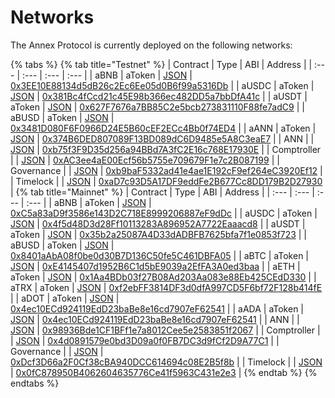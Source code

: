 # Networks

The Annex Protocol is currently deployed on the following networks:

{% tabs %}
{% tab title="Testnet" %}
| Contract | Type | ABI | Address |
| :--- | :--- | :--- | :--- |
| aBNB | aToken | [JSON](https://docs.annex.finance/abi/testnet/aBNB) | [0x3EE10E88134d5dB26c2Ec6Ee05d0B6f99a5316Db](https://testnet.bscscan.com/address/0x3EE10E88134d5dB26c2Ec6Ee05d0B6f99a5316Db) |
| aUSDC | aToken | [JSON](https://docs.annex.finance/abi/testnet/aUSDC) | [0x381Bc4fCcd21c45E98b366ec482DD5a7bbDfA41c](https://testnet.bscscan.com/address/0x381Bc4fCcd21c45E98b366ec482DD5a7bbDfA41c) |
| aUSDT | aToken | [JSON](https://docs.annex.finance/abi/testnet/aUSDT) | [0x627F7676a7BB85C2e5bcb273831110F88fe7adC9](https://testnet.bscscan.com/address/0x627F7676a7BB85C2e5bcb273831110F88fe7adC9) |
| aBUSD | aToken | [JSON](https://docs.annex.finance/abi/testnet/aBUSD) | [0x3481D080F6F0966D24E5B60cEF2ECc4Bb0f74ED4](https://testnet.bscscan.com/address/0x3481D080F6F0966D24E5B60cEF2ECc4Bb0f74ED4) |
| aANN | aToken | [JSON](https://docs.annex.finance/abi/testnet/aANN) | [0x374B6DED807089F13BD089dC6D9485e5A8C3eaE7](https://testnet.bscscan.com/address/0x374B6DED807089F13BD089dC6D9485e5A8C3eaE7) |
| ANN |  | [JSON](https://docs.annex.finance/abi/testnet/cZRX) | [0xb75f3F9D35d256a94BBd7A3fC2E16c768E17930E](https://testnet.bscscan.com/address/0xb75f3F9D35d256a94BBd7A3fC2E16c768E17930E) |
| Comptroller |  | [JSON](https://docs.annex.finance/abi/testnet/Comptroller) | [0xAC3ee4aE00Ecf56b5755e709679F1e7c2B087199](https://testnet.bscscan.com/address/0xAC3ee4aE00Ecf56b5755e709679F1e7c2B087199) |
| Governance |  | [JSON](https://docs.annex.finance/abi/testnet/Governance) | [0xb9baF5332ad41e4ae1E192cF9ef264eC3920Ef12](https://testnet.bscscan.com/address/0xb9baF5332ad41e4ae1E192cF9ef264eC3920Ef12) |
| Timelock |  | [JSON](https://docs.annex.finance/abi/testnet/Timelock) | [0xaD7c93D5A17DF9eddFe2B677Cc8DD179B2D27930](https://testnet.bscscan.com/address/0xaD7c93D5A17DF9eddFe2B677Cc8DD179B2D27930) |
{% tab title="Mainnet" %}
| Contract | Type | ABI | Address |
| :--- | :--- | :--- | :--- |
| aBNB | aToken | [JSON](https://docs.annex.finance/abi/testnet/aBNB) | [0xC5a83aD9f3586e143D2C718E8999206887eF9dDc](https://bscscan.com/address/0xC5a83aD9f3586e143D2C718E8999206887eF9dDc) |
| aUSDC | aToken | [JSON](https://docs.annex.finance/abi/testnet/aUSDC) | [0x4f5d48D3d28Ff10113283A896952A7722Eaaacd8](https://bscscan.com/address/0x4f5d48D3d28Ff10113283A896952A7722Eaaacd8) |
| aUSDT | aToken | [JSON](https://docs.annex.finance/abi/testnet/aUSDT) | [0x35b2a25087A4D33dADBFB7625bfa7f1e0853f723](https://bscscan.com/address/0x35b2a25087A4D33dADBFB7625bfa7f1e0853f723) |
| aBUSD | aToken | [JSON](https://docs.annex.finance/abi/testnet/aBUSD) | [0x8401aAbA08f0be0d30B7D136C50fe5C461DBFA05](https://bscscan.com/address/0x8401aAbA08f0be0d30B7D136C50fe5C461DBFA05) |
| aBTC | aToken | [JSON](https://docs.annex.finance/abi/testnet/aANN) | [0xE4145407d1952B6C1d5bE9039a2EfFA3A0ed3baa](https://bscscan.com/address/0xE4145407d1952B6C1d5bE9039a2EfFA3A0ed3baa) |
| aETH | aToken | [JSON](https://docs.annex.finance/abi/testnet/aANN) | [0x1Aa4BDb03f27B08Ad203Aa083e88Eb425CEdD330](https://bscscan.com/address/0x1Aa4BDb03f27B08Ad203Aa083e88Eb425CEdD330) |
| aTRX | aToken | [JSON](https://docs.annex.finance/abi/testnet/aANN) | [0xf2ebFF3814DF3d0dfA997CD5F6bf72F128b414fE](https://bscscan.com/address/0xf2ebFF3814DF3d0dfA997CD5F6bf72F128b414fE) |
| aDOT | aToken | [JSON](https://docs.annex.finance/abi/testnet/aANN) | [0x4ec10ECd924119EdD23baBe8e16cd7907eF62541](https://bscscan.com/address/0x4ec10ECd924119EdD23baBe8e16cd7907eF62541) |
| aADA | aToken | [JSON](https://docs.annex.finance/abi/testnet/aANN) | [0x4ec10ECd924119EdD23baBe8e16cd7907eF62541](https://bscscan.com/address/0x4ec10ECd924119EdD23baBe8e16cd7907eF62541) |
| ANN |  | [JSON](https://docs.annex.finance/abi/testnet/cZRX) | [0x98936Bde1CF1BFf1e7a8012Cee5e2583851f2067](https://bscscan.com/address/0x98936Bde1CF1BFf1e7a8012Cee5e2583851f2067) |
| Comptroller |  | [JSON](https://docs.annex.finance/abi/testnet/Comptroller) | [0x4d0891579e0bd3D09a0f0FB7DC3d9fCf2D9A77C1](https://bscscan.com/address/0x4d0891579e0bd3D09a0f0FB7DC3d9fCf2D9A77C1) |
| Governance |  | [JSON](https://docs.annex.finance/abi/testnet/Governance) | [0xDcf3D66a2F0Cf38cBA940DCC614694c08E2B5f8b](https://bscscan.com/address/0xDcf3D66a2F0Cf38cBA940DCC614694c08E2B5f8b) |
| Timelock |  | [JSON](https://docs.annex.finance/abi/testnet/Timelock) | [0x0fC878950B4062604635776Ce41f5963C431e2e3](https://bscscan.com/address/0x0fC878950B4062604635776Ce41f5963C431e2e3) |
{% endtab %}
{% endtabs %}

